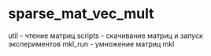 # sparse_mat_vec_mult
util - чтение матриц
scripts - скачивание матриц и запуск экспериментов
mkl_run - умножение матриц mkl
